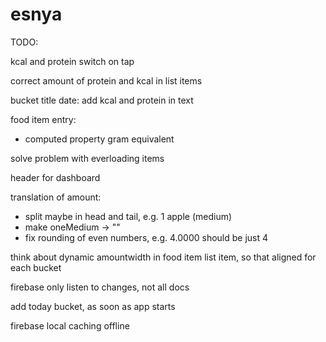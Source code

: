 # esnya


TODO:

kcal and protein switch on tap  <CHECK>

correct amount of protein and kcal in list items <CHECK>


bucket title date: add kcal and protein in text <CHECK>


food item entry:
- computed property gram equivalent  <CHECK>

solve problem with everloading items 

header for dashboard

translation of amount:
- split maybe in head and tail, e.g. 1 apple (medium)
- make oneMedium -> ""
- fix rounding of even numbers, e.g. 4.0000 should be just 4


think about dynamic amountwidth in food item list item, so that aligned for each bucket


firebase only listen to changes, not all docs


add today bucket, as soon as app starts

firebase local caching offline
